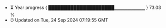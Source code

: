 - ⏳ Year progress { █████████████████████▁▁▁▁▁▁▁▁▁ } 73.03 %
- ⏰ Updated on Tue, 24 Sep 2024 07:19:55 GMT

